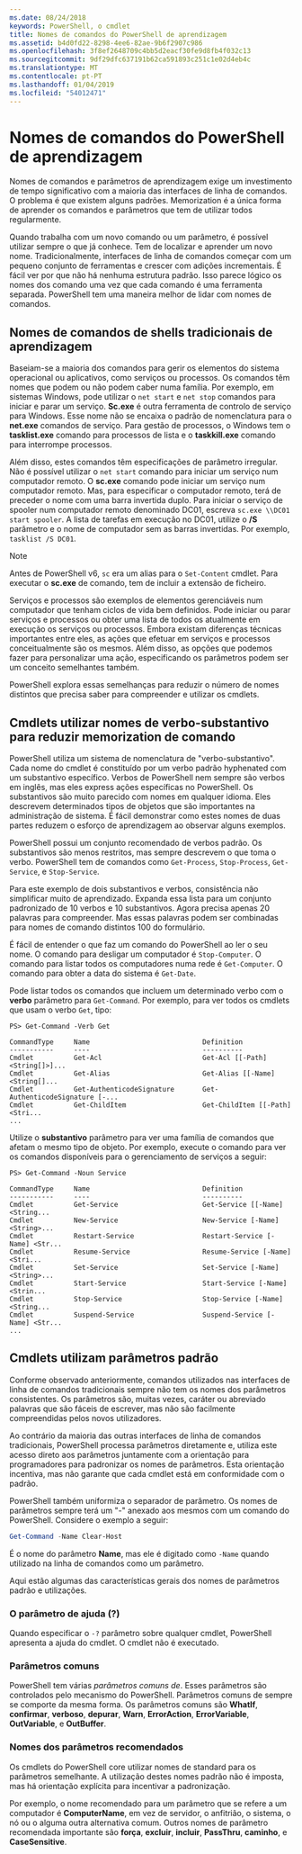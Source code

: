 ```yaml
---
ms.date: 08/24/2018
keywords: PowerShell, o cmdlet
title: Nomes de comandos do PowerShell de aprendizagem
ms.assetid: b4d0fd22-8298-4ee6-82ae-9b6f2907c986
ms.openlocfilehash: 3f8ef2648709c4bb5d2eacf30fe9d8fb4f032c13
ms.sourcegitcommit: 9df29dfc637191b62ca591893c251c1e02d4eb4c
ms.translationtype: MT
ms.contentlocale: pt-PT
ms.lasthandoff: 01/04/2019
ms.locfileid: "54012471"
---
```

# <a name="learning-powershell-command-names"></a>Nomes de comandos do PowerShell de aprendizagem

Nomes de comandos e parâmetros de aprendizagem exige um investimento de tempo significativo com a maioria das interfaces de linha de comandos. O problema é que existem alguns padrões. Memorization é a única forma de aprender os comandos e parâmetros que tem de utilizar todos regularmente.

Quando trabalha com um novo comando ou um parâmetro, é possível utilizar sempre o que já conhece. Tem de localizar e aprender um novo nome. Tradicionalmente, interfaces de linha de comandos começar com um pequeno conjunto de ferramentas e crescer com adições incrementais. É fácil ver por que não há nenhuma estrutura padrão.
Isso parece lógico os nomes dos comando uma vez que cada comando é uma ferramenta separada. PowerShell tem uma maneira melhor de lidar com nomes de comandos.

## <a name="learning-command-names-in-traditional-shells"></a>Nomes de comandos de shells tradicionais de aprendizagem

Baseiam-se a maioria dos comandos para gerir os elementos do sistema operacional ou aplicativos, como serviços ou processos. Os comandos têm nomes que podem ou não podem caber numa família. Por exemplo, em sistemas Windows, pode utilizar o `net start` e `net stop` comandos para iniciar e parar um serviço. **Sc.exe** é outra ferramenta de controlo de serviço para Windows. Esse nome não se encaixa o padrão de nomenclatura para o **net.exe** comandos de serviço. Para gestão de processos, o Windows tem o **tasklist.exe** comando para processos de lista e o **taskkill.exe** comando para interrompe processos.

Além disso, estes comandos têm especificações de parâmetro irregular. Não é possível utilizar o `net start` comando para iniciar um serviço num computador remoto. O **sc.exe** comando pode iniciar um serviço num computador remoto. Mas, para especificar o computador remoto, terá de preceder o nome com uma barra invertida duplo. Para iniciar o serviço de spooler num computador remoto denominado DC01, escreva `sc.exe \\DC01 start spooler`.
A lista de tarefas em execução no DC01, utilize o **/S** parâmetro e o nome de computador sem as barras invertidas. Por exemplo, `tasklist /S DC01`.

> [!NOTE]
> Antes de PowerShell v6, `sc` era um alias para o `Set-Content` cmdlet. Para executar o **sc.exe** de comando, tem de incluir a extensão de ficheiro.

Serviços e processos são exemplos de elementos gerenciáveis num computador que tenham ciclos de vida bem definidos. Pode iniciar ou parar serviços e processos ou obter uma lista de todos os atualmente em execução os serviços ou processos. Embora existam diferenças técnicas importantes entre eles, as ações que efetuar em serviços e processos conceitualmente são os mesmos. Além disso, as opções que podemos fazer para personalizar uma ação, especificando os parâmetros podem ser um conceito semelhantes também.

PowerShell explora essas semelhanças para reduzir o número de nomes distintos que precisa saber para compreender e utilizar os cmdlets.

## <a name="cmdlets-use-verb-noun-names-to-reduce-command-memorization"></a>Cmdlets utilizar nomes de verbo-substantivo para reduzir memorization de comando

PowerShell utiliza um sistema de nomenclatura de "verbo-substantivo". Cada nome do cmdlet é constituído por um verbo padrão hyphenated com um substantivo específico. Verbos de PowerShell nem sempre são verbos em inglês, mas eles express ações específicas no PowerShell. Os substantivos são muito parecido com nomes em qualquer idioma. Eles descrevem determinados tipos de objetos que são importantes na administração de sistema. É fácil demonstrar como estes nomes de duas partes reduzem o esforço de aprendizagem ao observar alguns exemplos.

PowerShell possui um conjunto recomendado de verbos padrão. Os substantivos são menos restritos, mas sempre descrevem o que toma o verbo. PowerShell tem de comandos como `Get-Process`, `Stop-Process`, `Get-Service`, e `Stop-Service`.

Para este exemplo de dois substantivos e verbos, consistência não simplificar muito de aprendizado. Expanda essa lista para um conjunto padronizado de 10 verbos e 10 substantivos. Agora precisa apenas 20 palavras para compreender.
Mas essas palavras podem ser combinadas para nomes de comando distintos 100 do formulário.

É fácil de entender o que faz um comando do PowerShell ao ler o seu nome. O comando para desligar um computador é `Stop-Computer`. O comando para listar todos os computadores numa rede é `Get-Computer`. O comando para obter a data do sistema é `Get-Date`.

Pode listar todos os comandos que incluem um determinado verbo com o **verbo** parâmetro para `Get-Command`. Por exemplo, para ver todos os cmdlets que usam o verbo `Get`, tipo:

```
PS> Get-Command -Verb Get

CommandType     Name                            Definition
-----------     ----                            ----------
Cmdlet          Get-Acl                         Get-Acl [[-Path] <String[]>]...
Cmdlet          Get-Alias                       Get-Alias [[-Name] <String[]...
Cmdlet          Get-AuthenticodeSignature       Get-AuthenticodeSignature [-...
Cmdlet          Get-ChildItem                   Get-ChildItem [[-Path] <Stri...
...
```

Utilize o **substantivo** parâmetro para ver uma família de comandos que afetam o mesmo tipo de objeto. Por exemplo, execute o comando para ver os comandos disponíveis para o gerenciamento de serviços a seguir:

```
PS> Get-Command -Noun Service

CommandType     Name                            Definition
-----------     ----                            ----------
Cmdlet          Get-Service                     Get-Service [[-Name] <String...
Cmdlet          New-Service                     New-Service [-Name] <String>...
Cmdlet          Restart-Service                 Restart-Service [-Name] <Str...
Cmdlet          Resume-Service                  Resume-Service [-Name] <Stri...
Cmdlet          Set-Service                     Set-Service [-Name] <String>...
Cmdlet          Start-Service                   Start-Service [-Name] <Strin...
Cmdlet          Stop-Service                    Stop-Service [-Name] <String...
Cmdlet          Suspend-Service                 Suspend-Service [-Name] <Str...
...
```

## <a name="cmdlets-use-standard-parameters"></a>Cmdlets utilizam parâmetros padrão

Conforme observado anteriormente, comandos utilizados nas interfaces de linha de comandos tradicionais sempre não tem os nomes dos parâmetros consistentes. Os parâmetros são, muitas vezes, caráter ou abreviado palavras que são fáceis de escrever, mas não são facilmente compreendidas pelos novos utilizadores.

Ao contrário da maioria das outras interfaces de linha de comandos tradicionais, PowerShell processa parâmetros diretamente e, utiliza este acesso direto aos parâmetros juntamente com a orientação para programadores para padronizar os nomes de parâmetros. Esta orientação incentiva, mas não garante que cada cmdlet está em conformidade com o padrão.

PowerShell também uniformiza o separador de parâmetro. Os nomes de parâmetros sempre terá um "-" anexado aos mesmos com um comando do PowerShell. Considere o exemplo a seguir:

```powershell
Get-Command -Name Clear-Host
```

É o nome do parâmetro **Name**, mas ele é digitado como `-Name` quando utilizado na linha de comandos como um parâmetro.

Aqui estão algumas das características gerais dos nomes de parâmetros padrão e utilizações.

### <a name="the-help-parameter-"></a>O parâmetro de ajuda (?)

Quando especificar o `-?` parâmetro sobre qualquer cmdlet, PowerShell apresenta a ajuda do cmdlet.
O cmdlet não é executado.

### <a name="common-parameters"></a>Parâmetros comuns

PowerShell tem várias *parâmetros comuns de*. Esses parâmetros são controlados pelo mecanismo do PowerShell. Parâmetros comuns de sempre se comporte da mesma forma. Os parâmetros comuns são **WhatIf**, **confirmar**, **verboso**, **depurar**, **Warn**, **ErrorAction**, **ErrorVariable**, **OutVariable**, e **OutBuffer**.

### <a name="recommended-parameter-names"></a>Nomes dos parâmetros recomendados

Os cmdlets do PowerShell core utilizar nomes de standard para os parâmetros semelhante. A utilização destes nomes padrão não é imposta, mas há orientação explícita para incentivar a padronização.

Por exemplo, o nome recomendado para um parâmetro que se refere a um computador é **ComputerName**, em vez de servidor, o anfitrião, o sistema, o nó ou o alguma outra alternativa comum. Outros nomes de parâmetro recomendada importante são **força**, **excluir**, **incluir**, **PassThru**, **caminho**, e **CaseSensitive**.
